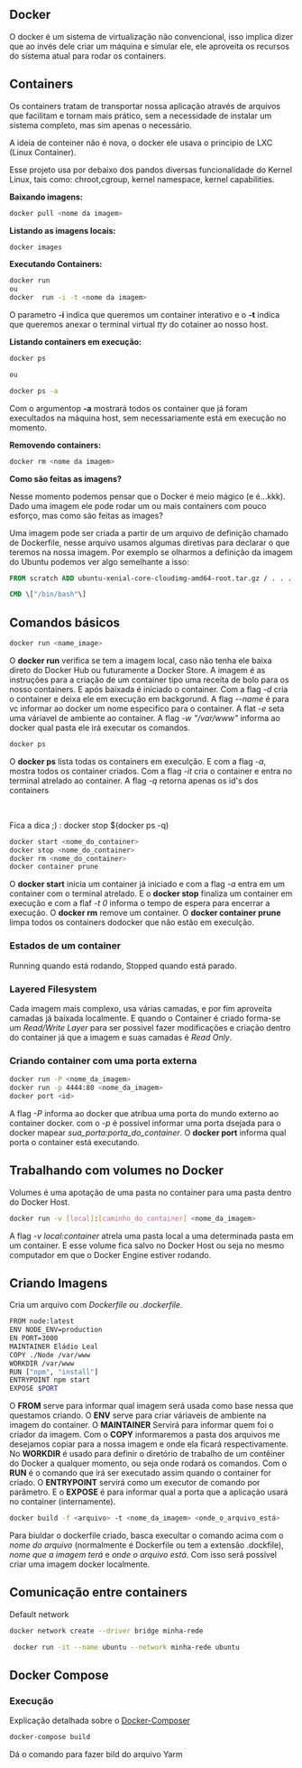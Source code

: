## Docker

O docker é um sistema de virtualização não convencional, isso implica dizer que ao invés dele criar um máquina e simular ele, ele aproveita os recursos do sistema atual para rodar os containers.

## Containers

Os containers tratam de transportar nossa aplicação através de arquivos que facilitam e tornam mais prático, sem a necessidade de instalar um sistema completo, mas sim apenas o necessário.


A ideia de conteiner não é nova, o docker ele usava o principio de LXC (Linux Container).

Esse projeto usa por debaixo dos pandos diversas funcionalidade do Kernel Linux, tais como: chroot,cgroup, kernel namespace, kernel capabilities.

**Baixando imagens:**

```bash
docker pull <nome da imagem>
```

**Listando as imagens locais:**
```bash
docker images
```

**Executando Containers:**
```bash
docker run
ou
docker  run -i -t <nome da imagem>
```
O parametro **-i** indica que queremos um container interativo e o **-t** indica que queremos anexar o terminal virtual _tty_ do cotainer ao nosso host.

**Listando containers em execução:**
```bash
docker ps

ou

docker ps -a
```

Com o argumentop **-a** mostrará todos os container que já foram execultados na máquina host, sem necessariamente está em execução no momento.

**Removendo containers:**
```bash
docker rm <nome da imagem>
```

**Como são feitas as imagens?**

Nesse momento podemos pensar que o Docker é meio mágico (e é...kkk). Dado uma imagem ele pode rodar um ou mais containers com pouco esforço, mas como são feitas as images?

Uma imagem pode ser criada a partir de um arquivo de definição chamado de Dockerfile, nesse arquivo usamos algumas diretivas para declarar o que teremos na nossa imagem. Por exemplo se olharmos a definição da imagem do Ubuntu podemos ver algo semelhante a isso:

```dockerfile
FROM scratch ADD ubuntu-xenial-core-cloudimg-amd64-root.tar.gz / . . . RUN mkdir -p /run/systemd && echo 'docker' > /run/systemd/container

CMD \["/bin/bash"\]
```

## Comandos básicos

```bash
docker run <name_image>
```

O **docker run** verifica se tem a imagem local, caso não tenha ele baixa direto do Docker Hub ou futuramente a Docker Store. A imagem é as instruções para a criação de um container tipo uma receita de bolo para os nosso containers. E após baixada é iniciado o container. Com a flag *-d* cria o container e deixa ele em execução em backgorund. A flag *--name <nome>* é para vc informar ao docker um nome especifico para o container. A flat *-e* seta uma váriavel de ambiente ao container. A flag *-w "/var/www"* informa ao docker qual pasta ele irá executar os comandos.

```bash
docker ps
```

O **docker ps** lista todas os containers em execulção. E com a flag *-a*, mostra todos os container criados. Com a flag *-it* cria o container e entra no terminal atrelado ao container. A flag *-q* retorna apenas os id's dos containers

<br/>

Fica a dica ;) : docker stop $(docker ps -q)

```bash
docker start <nome_do_container>
docker stop <nome_do_container>
docker rm <nome_do_container>
docker container prune
```

O **docker start** inicia um container já iniciado e com a flag *-a* entra em um container com o terminal atrelado. E o **docker stop** finaliza um container em execução e com a flaf *-t 0* informa o tempo de espera para encerrar a execução. O **docker rm** remove um container. O **docker container prune** limpa todos os containers dodocker que não estão em execulção.

### Estados de um container

Running quando está rodando, Stopped quando está parado.

### Layered Filesystem

Cada imagem mais complexo, usa várias camadas, e por fim aproveita camadas já baixada localmente. E quando o Container é criado forma-se um *Read/Write Layer* para ser possivel fazer modificações e criação dentro do container já que a imagem e suas camadas é *Read Only*.

### Criando container com uma porta externa

```bash
docker run -P <nome_da_imagem>
docker run -p 4444:80 <nome_da_imagem>
docker port <id>
```

A flag *-P* informa ao docker que atribua uma porta do mundo externo ao container docker. com o *-p* é possivel informar uma porta dsejada para o docker mapear *sua_porta:porta_do_container*. O **docker port** informa qual porta o container está executando.


## Trabalhando com volumes no Docker

Volumes é uma apotação de uma pasta no container para uma pasta dentro do Docker Host.

```bash
docker run -v [local]:[caminho_do_container] <nome_da_imagem>
```

A flag *-v local:container* atrela  uma pasta local a uma determinada pasta em um container. E esse volume fica salvo no Docker Host ou seja no mesmo computador em que o Docker Engine estiver rodando.

## Criando Imagens

Cria um arquivo com *Dockerfile ou .dockerfile*.

```bash
FROM node:latest
ENV NODE_ENV=production
EN PORT=3000
MAINTAINER Eládio Leal
COPY ./Node /var/www
WORKDIR /var/www
RUN ["npm", "install"]
ENTRYPOINT npm start
EXPOSE $PORT
```

O **FROM** serve para informar qual imagem será usada como base nessa que questamos criando. O **ENV** serve para criar váriaveis de ambiente na imagem do container. O **MAINTAINER** Servirá para informar quem foi o criador da imagem. Com o **COPY** informaremos a pasta dos arquivos me desejamos copiar para a nossa imagem e onde ela ficará respectivamente. No **WORKDIR**  é usado para definir o diretório de trabalho de um contêiner do Docker a qualquer momento, ou seja onde rodará os comandos. Com o **RUN** é o comando que irá ser executado assim quando o container for criado. O  **ENTRYPOINT** servirá como um executor de comando por parâmetro. E o **EXPOSE** é para informar qual a porta que a aplicação usará no container (internamente).

```bash
docker build -f <arquivo> -t <nome_da_imagem> <onde_o_arquivo_está>
```

Para biuldar o dockerfile criado, basca execultar o comando acima com o _nome do arquivo_ (normalmente é Dockerfile ou tem a extensão .dockfile), _nome que a imagem terá_ e _onde o arquivo está_. Com isso será possível criar uma imagem docker localmente.

## Comunicação entre containers

Default network

```bash
docker network create --driver bridge minha-rede
```

```bash
 docker run -it --name ubuntu --network minha-rede ubuntu
```

## Docker Compose

### Execução
Explicação detalhada sobre o [Docker-Composer](https://github.com/Eladiolink/Docker/tree/main/Docker%20Compose#docker-composer)
```bash
docker-compose build
```

Dá o comando para fazer bild do arquivo Yarm
